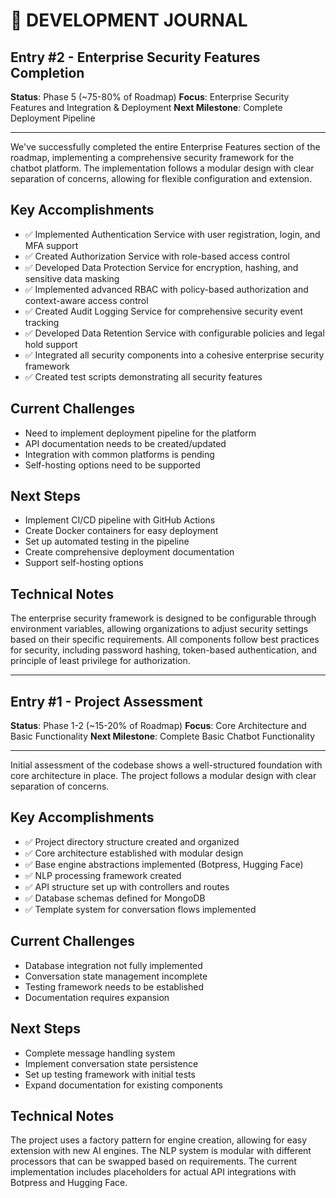 # 📝 DEVELOPMENT JOURNAL

## Entry #2 - Enterprise Security Features Completion

**Status**: Phase 5 (~75-80% of Roadmap)
**Focus**: Enterprise Security Features and Integration & Deployment
**Next Milestone**: Complete Deployment Pipeline

---

We've successfully completed the entire Enterprise Features section of the roadmap, implementing a comprehensive security framework for the chatbot platform. The implementation follows a modular design with clear separation of concerns, allowing for flexible configuration and extension.

## Key Accomplishments
- ✅ Implemented Authentication Service with user registration, login, and MFA support
- ✅ Created Authorization Service with role-based access control
- ✅ Developed Data Protection Service for encryption, hashing, and sensitive data masking
- ✅ Implemented advanced RBAC with policy-based authorization and context-aware access control
- ✅ Created Audit Logging Service for comprehensive security event tracking
- ✅ Developed Data Retention Service with configurable policies and legal hold support
- ✅ Integrated all security components into a cohesive enterprise security framework
- ✅ Created test scripts demonstrating all security features

## Current Challenges
- Need to implement deployment pipeline for the platform
- API documentation needs to be created/updated
- Integration with common platforms is pending
- Self-hosting options need to be supported

## Next Steps
- Implement CI/CD pipeline with GitHub Actions
- Create Docker containers for easy deployment
- Set up automated testing in the pipeline
- Create comprehensive deployment documentation
- Support self-hosting options

## Technical Notes
The enterprise security framework is designed to be configurable through environment variables, allowing organizations to adjust security settings based on their specific requirements. All components follow best practices for security, including password hashing, token-based authentication, and principle of least privilege for authorization.

---

## Entry #1 - Project Assessment

**Status**: Phase 1-2 (~15-20% of Roadmap)
**Focus**: Core Architecture and Basic Functionality
**Next Milestone**: Complete Basic Chatbot Functionality

---

Initial assessment of the codebase shows a well-structured foundation with core architecture in place. The project follows a modular design with clear separation of concerns.

## Key Accomplishments
- ✅ Project directory structure created and organized
- ✅ Core architecture established with modular design
- ✅ Base engine abstractions implemented (Botpress, Hugging Face)
- ✅ NLP processing framework created
- ✅ API structure set up with controllers and routes
- ✅ Database schemas defined for MongoDB
- ✅ Template system for conversation flows implemented

## Current Challenges
- Database integration not fully implemented
- Conversation state management incomplete
- Testing framework needs to be established
- Documentation requires expansion

## Next Steps
- Complete message handling system
- Implement conversation state persistence
- Set up testing framework with initial tests
- Expand documentation for existing components

## Technical Notes
The project uses a factory pattern for engine creation, allowing for easy extension with new AI engines. The NLP system is modular with different processors that can be swapped based on requirements. The current implementation includes placeholders for actual API integrations with Botpress and Hugging Face.
